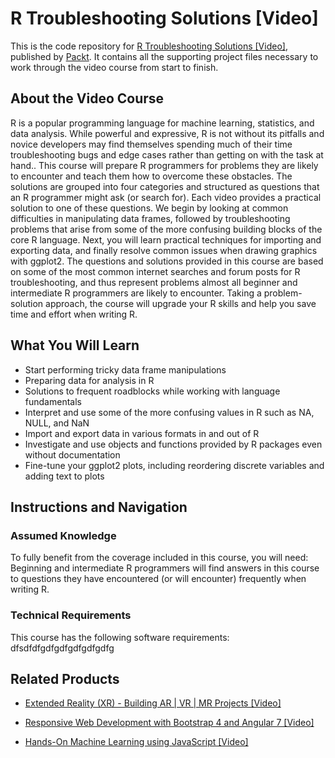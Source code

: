 # R Troubleshooting Solutions [Video]
This is the code repository for [R Troubleshooting Solutions [Video]](https://www.packtpub.com/application-development/r-troubleshooting-solutions-video?utm_source=github&utm_medium=repository&utm_campaign=9781789137088), published by [Packt](https://www.packtpub.com/?utm_source=github). It contains all the supporting project files necessary to work through the video course from start to finish.
## About the Video Course
R is a popular programming language for machine learning, statistics, and data analysis. While powerful and expressive, R is not without its pitfalls and novice developers may find themselves spending much of their time troubleshooting bugs and edge cases rather than getting on with the task at hand.. This course will prepare R programmers for problems they are likely to encounter and teach them how to overcome these obstacles.
The solutions are grouped into four categories and structured as questions that an R programmer might ask (or search for). Each video provides a practical solution to one of these questions. We begin by looking at common difficulties in manipulating data frames, followed by troubleshooting problems that arise from some of the more confusing building blocks of the core R language. Next, you will learn practical techniques for importing and exporting data, and finally resolve common issues when drawing graphics with ggplot2.
The questions and solutions provided in this course are based on some of the most common internet searches and forum posts for R troubleshooting, and thus represent problems almost all beginner and intermediate R programmers are likely to encounter. Taking a problem-solution approach, the course will upgrade your R skills and help you save time and effort when writing R.

<H2>What You Will Learn</H2>
<DIV class=book-info-will-learn-text>
<UL>
<LI>Start performing tricky data frame manipulations 
<LI>Preparing data for analysis in R 
<LI>Solutions to frequent roadblocks while working with language fundamentals 
<LI>Interpret and use some of the more confusing values in R such as NA, NULL, and NaN 
<LI>Import and export data in various formats in and out of R 
<LI>Investigate and use objects and functions provided by R packages even without documentation 
<LI>Fine-tune your ggplot2 plots, including reordering discrete variables and adding text to plots </LI></UL></DIV>

## Instructions and Navigation
### Assumed Knowledge
To fully benefit from the coverage included in this course, you will need:<br/>
Beginning and intermediate R programmers will find answers in this course to questions they have encountered (or will encounter) frequently when writing R.		
### Technical Requirements
This course has the following software requirements:<br/>
dfsdfdfgdfgdfgdfgdfgdfg

## Related Products
* [Extended Reality (XR) - Building AR | VR | MR Projects [Video]](https://www.packtpub.com/game-development/extended-reality-xr-building-ar-vr-mr-projects-video?utm_source=github&utm_medium=repository&utm_campaign=9781838559694)

* [Responsive Web Development with Bootstrap 4 and Angular 7 [Video]](https://www.packtpub.com/web-development/responsive-web-development-bootstrap-4-and-angular-7-video?utm_source=github&utm_medium=repository&utm_campaign=9781789615272)

* [Hands-On Machine Learning using JavaScript [Video]](https://www.packtpub.com/application-development/hands-machine-learning-using-javascript-video?utm_source=github&utm_medium=repository&utm_campaign=9781789613360)

